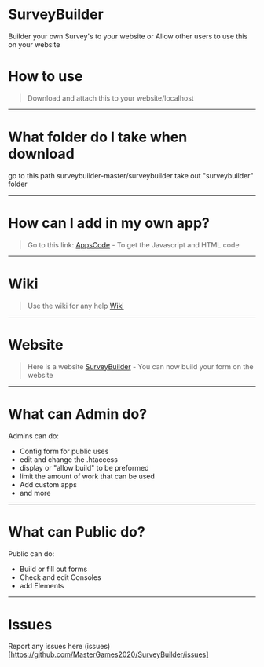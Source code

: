 # SurveyBuilder

Builder your own Survey's to your website or Allow other users to use this on your website

# How to use

> Download and attach this to your website/localhost
--------------------------------------------------------------------------------------------------------------------
# What folder do I take when download

go to this path surveybuilder-master/surveybuilder
take out "surveybuilder" folder

---------------------------------------------------------------------------------------------------------------------

# How can I add in my own app?

> Go to this link: [AppsCode](https://github.com/MasterGames2020/SurveyBuilder-Apps-code) - To get the Javascript and HTML code

-------------------------------------------------------------------------------------------------------------------------------------

# Wiki 

> Use the wiki for any help [Wiki](https://github.com/MasterGames2020/SurveyBuilder/wiki)

***

# Website

> Here is a website [SurveyBuilder](http://linkshorty.epizy.com/SurveyBuilder) - You can now build your form on the website

***

# What can Admin do?

Admins can do:
* Config form for public uses
* edit and change the .htaccess
* display or "allow build" to be preformed
* limit the amount of work that can be used
* Add custom apps
* and more

***

# What can Public do?

Public can do:
* Build or fill out forms
* Check and edit Consoles 
* add Elements

***

# Issues

Report any issues here (issues)[https://github.com/MasterGames2020/SurveyBuilder/issues]
